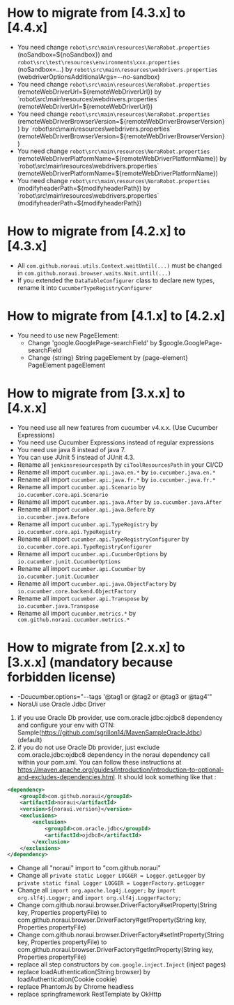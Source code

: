 # How to migrate from [4.3.x] to [4.4.x]

* You need change `robot\src\main\resources\NoraRobot.properties` (noSandbox=${noSandbox})  and `robot\src\test\resources\environments\xxx.properties` (noSandbox=...) by `robot\src\main\resources\webdrivers.properties` (webdriverOptionsAdditionalArgs=--no-sandbox)
* You need change `robot\src\main\resources\NoraRobot.properties` (remoteWebDriverUrl=${remoteWebDriverUrl}) by `robot\src\main\resources\webdrivers.properties` (remoteWebDriverUrl=${remoteWebDriverUrl})
* You need change `robot\src\main\resources\NoraRobot.properties` (remoteWebDriverBrowserVersion=${remoteWebDriverBrowserVersion}) by `robot\src\main\resources\webdrivers.properties` (remoteWebDriverBrowserVersion=${remoteWebDriverBrowserVersion})
* You need change `robot\src\main\resources\NoraRobot.properties` (remoteWebDriverPlatformName=${remoteWebDriverPlatformName}) by `robot\src\main\resources\webdrivers.properties` (remoteWebDriverPlatformName=${remoteWebDriverPlatformName})
* You need change `robot\src\main\resources\NoraRobot.properties` (modifyheaderPath=${modifyheaderPath}) by `robot\src\main\resources\webdrivers.properties` (modifyheaderPath=${modifyheaderPath})

# How to migrate from [4.2.x] to [4.3.x]
* All `com.github.noraui.utils.Context.waitUntil(...)` must be changed in `com.github.noraui.browser.waits.Wait.until(...)`
* If you extended the `DataTableConfigurer` class to declare new types, rename it into `CucumberTypeRegistryConfigurer`

# How to migrate from [4.1.x] to [4.2.x]
* You need to use new PageElement:
    * Change 'google.GooglePage-searchField' by $google.GooglePage-searchField
    * Change {string} String pageElement by {page-element} PageElement pageElement

# How to migrate from [3.x.x] to [4.x.x]

* You need use all new features from cucumber v4.x.x. (Use Cucumber Expressions)
* You need use Cucumber Expressions instead of regular expressions
* You need use java 8 instead of java 7.
* You can use JUnit 5 instead of JUnit 4.3.
* Rename all `jenkinsresourcespath` by `ciToolResourcesPath` in your CI/CD
* Rename all import `cucumber.api.java.en.*` by `io.cucumber.java.en.*`
* Rename all import `cucumber.api.java.fr.*` by `io.cucumber.java.fr.*`
* Rename all import `cucumber.api.Scenario` by `io.cucumber.core.api.Scenario`
* Rename all import `cucumber.api.java.After` by `io.cucumber.java.After`
* Rename all import `cucumber.api.java.Before` by `io.cucumber.java.Before`
* Rename all import `cucumber.api.TypeRegistry` by `io.cucumber.core.api.TypeRegistry`
* Rename all import `cucumber.api.TypeRegistryConfigurer` by `io.cucumber.core.api.TypeRegistryConfigurer`
* Rename all import `cucumber.api.CucumberOptions` by `io.cucumber.junit.CucumberOptions`
* Rename all import `cucumber.api.Cucumber` by `io.cucumber.junit.Cucumber`
* Rename all import `cucumber.api.java.ObjectFactory` by `io.cucumber.core.backend.ObjectFactory`
* Rename all import `cucumber.api.Transpose` by `io.cucumber.java.Transpose`
* Rename all import `cucumber.metrics.*` by ` com.github.noraui.cucumber.metrics.*`

# How to migrate from [2.x.x] to [3.x.x] (mandatory because forbidden license)

* -Dcucumber.options="--tags '@tag1 or @tag2 or @tag3 or @tag4'"
* NoraUi use Oracle Jdbc Driver
1. if you use Oracle Db provider, use com.oracle.jdbc:ojdbc8 dependency and configure your env with OTN: Sample(https://github.com/sgrillon14/MavenSampleOracleJdbc) (default)
2. if you do not use Oracle Db provider, just exclude com.oracle.jdbc:ojdbc8 dependency in the noraui dependency call within your pom.xml. You can follow these instructions at https://maven.apache.org/guides/introduction/introduction-to-optional-and-excludes-dependencies.html. It should look something like that :
```xml
<dependency>
    <groupId>com.github.noraui</groupId>
    <artifactId>noraui</artifactId>
    <version>${noraui.version}</version>
    <exclusions>
        <exclusion>
            <groupId>com.oracle.jdbc</groupId>
            <artifactId>ojdbc8</artifactId>
        </exclusion>
    </exclusions>
</dependency>
```
* Change all "noraui" import to "com.github.noraui"
* Change all `private static Logger LOGGER = Logger.getLogger` by `private static final Logger LOGGER = LoggerFactory.getLogger`
* Change all `import org.apache.log4j.Logger;` by `import org.slf4j.Logger;` and `import org.slf4j.LoggerFactory;`
* Change com.github.noraui.browser.DriverFactory#setProperty(String key, Properties propertyFile) to com.github.noraui.browser.DriverFactory#getProperty(String key, Properties propertyFile)
* Change com.github.noraui.browser.DriverFactory#setIntProperty(String key, Properties propertyFile) to com.github.noraui.browser.DriverFactory#getIntProperty(String key, Properties propertyFile)
* replace all step constructors by `com.google.inject.Inject` (inject pages)
* replace loadAuthentication(String browser) by loadAuthentication(Cookie cookie)
* replace PhantomJs by Chrome headless
* replace springframework RestTemplate by OkHttp
